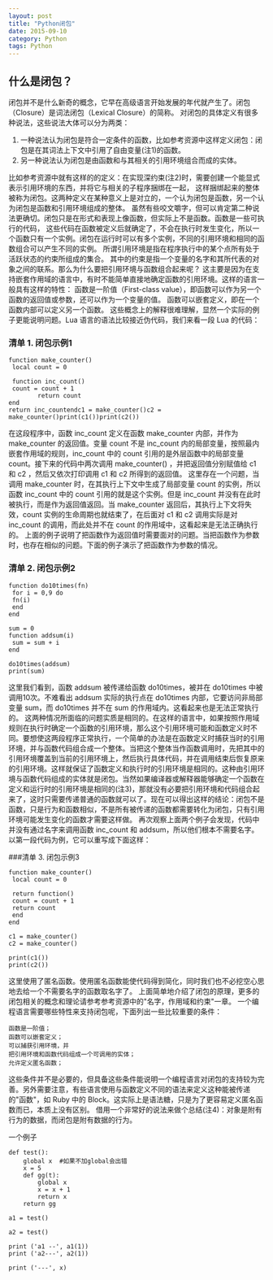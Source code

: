 ```yaml
---
layout: post
title: "Python闭包"
date: 2015-09-10
category: Python
tags: Python
---
```


## 什么是闭包？

闭包并不是什么新奇的概念，它早在高级语言开始发展的年代就产生了。闭包（Closure）是词法闭包（Lexical Closure）的简称。
对闭包的具体定义有很多种说法，这些说法大体可以分为两类：

1. 一种说法认为闭包是符合一定条件的函数，比如参考资源中这样定义闭包：闭包是在其词法上下文中引用了自由变量(注1)的函数。
2. 另一种说法认为闭包是由函数和与其相关的引用环境组合而成的实体。

比如参考资源中就有这样的的定义：在实现深约束(注2)时，需要创建一个能显式表示引用环境的东西，并将它与相关的子程序捆绑在一起，
这样捆绑起来的整体被称为闭包。这两种定义在某种意义上是对立的，一个认为闭包是函数，另一个认为闭包是函数和引用环境组成的整体。
虽然有些咬文嚼字，但可以肯定第二种说法更确切。闭包只是在形式和表现上像函数，但实际上不是函数。函数是一些可执行的代码，
这些代码在函数被定义后就确定了，不会在执行时发生变化，所以一个函数只有一个实例。闭包在运行时可以有多个实例，不同的引用环境和相同的函数组合可以产生不同的实例。
所谓引用环境是指在程序执行中的某个点所有处于活跃状态的约束所组成的集合。
其中的约束是指一个变量的名字和其所代表的对象之间的联系。那么为什么要把引用环境与函数组合起来呢？
这主要是因为在支持嵌套作用域的语言中，有时不能简单直接地确定函数的引用环境。这样的语言一般具有这样的特性：
函数是一阶值（First-class value），即函数可以作为另一个函数的返回值或参数，还可以作为一个变量的值。
函数可以嵌套定义，即在一个函数内部可以定义另一个函数。
这些概念上的解释很难理解，显然一个实际的例子更能说明问题。Lua 语言的语法比较接近伪代码，我们来看一段 Lua 的代码：

### 清单 1. 闭包示例1

```
function make_counter()
 local count = 0

 function inc_count()
 count = count + 1
        return count
end
return inc_countendc1 = make_counter()c2 = make_counter()print(c1())print(c2())
```

在这段程序中，函数 inc_count 定义在函数 make_counter 内部，并作为 make_counter 的返回值。变量 count 不是 inc_count 内的局部变量，按照最内嵌套作用域的规则，inc_count 中的 count 引用的是外层函数中的局部变量 count。接下来的代码中两次调用 make_counter() ，并把返回值分别赋值给 c1 和 c2 ，然后又依次打印调用 c1 和 c2 所得到的返回值。
这里存在一个问题，当调用 make_counter 时，在其执行上下文中生成了局部变量 count 的实例，所以函数 inc_count 中的 count 引用的就是这个实例。但是 inc_count 并没有在此时被执行，而是作为返回值返回。当 make_counter 返回后，其执行上下文将失效，count 实例的生命周期也就结束了，在后面对 c1 和 c2 调用实际是对 inc_count 的调用，而此处并不在 count 的作用域中，这看起来是无法正确执行的。
上面的例子说明了把函数作为返回值时需要面对的问题。当把函数作为参数时，也存在相似的问题。下面的例子演示了把函数作为参数的情况。

### 清单 2. 闭包示例2

```
function do10times(fn)
 for i = 0,9 do
 fn(i)
 end
end

sum = 0
function addsum(i)
 sum = sum + i
end

do10times(addsum)
print(sum)
```

这里我们看到，函数 addsum 被传递给函数 do10times，被并在 do10times 中被调用10次。不难看出 addsum 实际的执行点在 do10times 内部，它要访问非局部变量 sum，而 do10times 并不在 sum 的作用域内。这看起来也是无法正常执行的。
这两种情况所面临的问题实质是相同的。在这样的语言中，如果按照作用域规则在执行时确定一个函数的引用环境，那么这个引用环境可能和函数定义时不同。要想使这两段程序正常执行，一个简单的办法是在函数定义时捕获当时的引用环境，并与函数代码组合成一个整体。当把这个整体当作函数调用时，先把其中的引用环境覆盖到当前的引用环境上，然后执行具体代码，并在调用结束后恢复原来的引用环境。这样就保证了函数定义和执行时的引用环境是相同的。这种由引用环境与函数代码组成的实体就是闭包。当然如果编译器或解释器能够确定一个函数在定义和运行时的引用环境是相同的(注3)，那就没有必要把引用环境和代码组合起来了，这时只需要传递普通的函数就可以了。现在可以得出这样的结论：闭包不是函数，只是行为和函数相似，不是所有被传递的函数都需要转化为闭包，只有引用环境可能发生变化的函数才需要这样做。
再次观察上面两个例子会发现，代码中并没有通过名字来调用函数 inc_count 和 addsum，所以他们根本不需要名字。以第一段代码为例，它可以重写成下面这样：

###清单 3. 闭包示例3

```
function make_counter()
 local count = 0

 return function()
 count = count + 1
 return count
 end
end

c1 = make_counter()
c2 = make_counter()

print(c1())
print(c2())
```

这里使用了匿名函数。使用匿名函数能使代码得到简化，同时我们也不必挖空心思地去给一个不需要名字的函数取名字了。
上面简单地介绍了闭包的原理，更多的闭包相关的概念和理论请参考参考资源中的"名字，作用域和约束"一章。
一个编程语言需要哪些特性来支持闭包呢，下面列出一些比较重要的条件：

```
函数是一阶值；
函数可以嵌套定义；
可以捕获引用环境，并
把引用环境和函数代码组成一个可调用的实体；
允许定义匿名函数；
```

这些条件并不是必要的，但具备这些条件能说明一个编程语言对闭包的支持较为完善。另外需要注意，有些语言使用与函数定义不同的语法来定义这种能被传递的"函数"，如 Ruby 中的 Block。这实际上是语法糖，只是为了更容易定义匿名函数而已，本质上没有区别。
借用一个非常好的说法来做个总结(注4)：对象是附有行为的数据，而闭包是附有数据的行为。


一个例子

```
def test():
    global x  #如果不加global会出错
    x = 5
    def gg(t):
        global x
        x = x + 1
        return x
    return gg

a1 = test()

a2 = test()

print ('a1 --', a1(1))
print ('a2---', a2(1))

print ('---', x)
```
